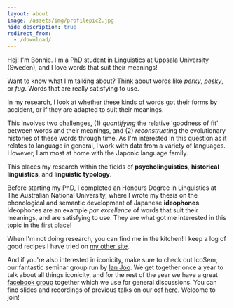 ```yaml
---
layout: about
image: /assets/img/profilepic2.jpg
hide_description: true
redirect_from:
  - /download/
---
```


<!--author-->

Hej! I'm Bonnie. I'm a PhD student in Linguistics at Uppsala University (Sweden), and I love words that suit their meanings! 

Want to know what I'm talking about? Think about words like *perky*, *pesky*, or *fug*. Words that are really satisfying to use.

In my research, I look at whether these kinds of words got their forms by accident, or if they are adapted to suit their meanings. 

This involves two challenges, (1) *quantifying* the relative 'goodness of fit' between words and their meanings, and (2) *reconstructing* the evolutionary histories of these words through time. As I'm interested in this question as it relates to language in general, I work with data from a variety of languages. However, I am most at home with the Japonic language family.

This places my research within the fields of **psycholinguistics**, **historical linguistics**, and **linguistic typology**.

Before starting my PhD, I completed an Honours Degree in Linguistics at The Australian National University, where I wrote my thesis on the phonological and semantic development of Japanese **ideophones**. Ideophones are an example *par excellence* of words that suit their meanings, and are satisfying to use. They are what got me interested in this topic in the first place!

When I'm not doing research, you can find me in the kitchen! I keep a log of good recipes I have tried on [my other site](https://www.honestcookingblog.com/).  

And if you're also interested in iconicity, make sure to check out IcoSem, our fantastic seminar group run by [Ian Joo](https://ianjoo.github.io/). We get together once a year to talk about all things iconicity, and for the rest of the year we have a great [facebook group](https://www.facebook.com/groups/697272740766384) together which we use for general discussions. You can find slides and recordings of previous talks on our osf [here](https://osf.io/p2c5g/). Welcome to join!

